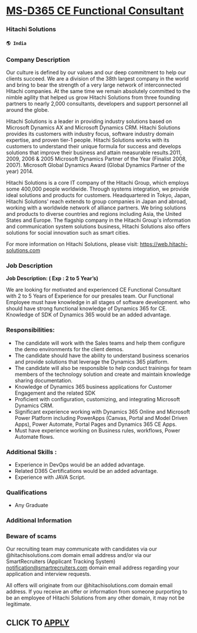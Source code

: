 # [MS-D365 CE Functional Consultant](https://www.remotewlb.com/apply/ms-d365-ce-functional-consultant)  
### Hitachi Solutions  
#### `🌎 India`  

### Company Description

Our culture is defined by our values and our deep commitment to help our clients succeed. We are a division of the 38th largest company in the world and bring to bear the strength of a very large network of interconnected Hitachi companies. At the same time we remain absolutely committed to the nimble agility that helped us grow Hitachi Solutions from three founding partners to nearly 2,000 consultants, developers and support personnel all around the globe.

Hitachi Solutions is a leader in providing industry solutions based on Microsoft Dynamics AX and Microsoft Dynamics CRM. Hitachi Solutions provides its customers with industry focus, software industry domain expertise, and proven tier-1 people. Hitachi Solutions works with its customers to understand their unique formula for success and develops solutions that improve their business and attain measurable results.2011, 2009, 2006 & 2005 Microsoft Dynamics Partner of the Year (Finalist 2008, 2007). Microsoft Global Dynamics Award (Global Dynamics Partner of the year) 2014.

Hitachi Solutions is a core IT company of the Hitachi Group, which employs some 400,000 people worldwide. Through systems integration, we provide ideal solutions and products for customers. Headquartered in Tokyo, Japan, Hitachi Solutions' reach extends to group companies in Japan and abroad, working with a worldwide network of alliance partners. We bring solutions and products to diverse countries and regions including Asia, the United States and Europe. The flagship company in the Hitachi Group's information and communication system solutions business, Hitachi Solutions also offers solutions for social innovation such as smart cities.

For more information on Hitachi Solutions, please visit: https://web.hitachi-solutions.com

### Job Description

 **Job Description: ( Exp : 2 to 5 Year’s)**

We are looking for motivated and experienced CE Functional Consultant with 2 to 5 Years of Experience for our presales team. Our Functional Employee must have knowledge in all stages of software development. who should have strong functional knowledge of Dynamics 365 for CE. Knowledge of SDK of Dynamics 365 would be an added advantage.

### Responsibilities:

  * The candidate will work with the Sales teams and help them configure the demo environments for the client demos.
  * The candidate should have the ability to understand business scenarios and provide solutions that leverage the Dynamics 365 platform.
  * The candidate will also be responsible to help conduct trainings for team members of the technology solution and create and maintain knowledge sharing documentation.
  * Knowledge of Dynamics 365 business applications for Customer Engagement and the related SDK
  * Proficient with configuration, customizing, and integrating Microsoft Dynamics CRM.
  * Significant experience working with Dynamics 365 Online and Microsoft Power Platform including PowerApps (Canvas, Portal and Model Driven Apps), Power Automate, Portal Pages and Dynamics 365 CE Apps.
  * Must have experience working on Business rules, workflows, Power Automate flows. 

### Additional Skills :

  * Experience in DevOps would be an added advantage.
  * Related D365 Certifications would be an added advantage.
  * Experience with JAVA Script. 

### Qualifications

  * Any Graduate 

### Additional Information

### Beware of scams

Our recruiting team may communicate with candidates via our @hitachisolutions.com domain email address and/or via our SmartRecruiters (Applicant Tracking System) notification@smartrecruiters.com domain email address regarding your application and interview requests.

All offers will originate from our @hitachisolutions.com domain email address. If you receive an offer or information from someone purporting to be an employee of Hitachi Solutions from any other domain, it may not be legitimate.

  
## CLICK TO [APPLY](https://www.remotewlb.com/apply/ms-d365-ce-functional-consultant)

